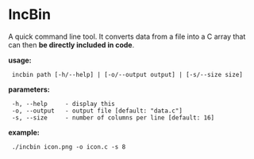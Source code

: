 # IncBin
A quick command line tool.
It converts data from a file into a C array that can then **be directly included in code**.

**usage:**

     incbin path [-h/--help] | [-o/--output output] | [-s/--size size]

**parameters:**

     -h, --help     - display this
     -o, --output   - output file [default: "data.c"]
     -s, --size     - number of columns per line [default: 16]

**example:**

     ./incbin icon.png -o icon.c -s 8
